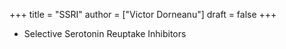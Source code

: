 +++
title = "SSRI"
author = ["Victor Dorneanu"]
draft = false
+++

-   Selective Serotonin Reuptake Inhibitors
